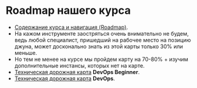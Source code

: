 # **Roadmap нашего курса**

- [Содержание курса и навигация (Roadmap)](https://github.com/lamjob1993/linux-monitoring/blob/main/navigation/README.md).
- На кажом инструменте заостряться очень внимательно не будем, ведь любой специалист, пришедший на рабочее место на позицию джуна, может досконально знать из этой карты только 30% или меньше.
- Но тем не менее на курсе мы пройдем карту на 70-80% + изучим дополнительные инстансы, которых нет на карте.
- [Техническая дорожная карта](https://roadmap.sh/devops?r=devops-beginner) **DevOps Beginner**.
- [Техническая дорожная карта](https://roadmap.sh/devops) **DevOps**.
